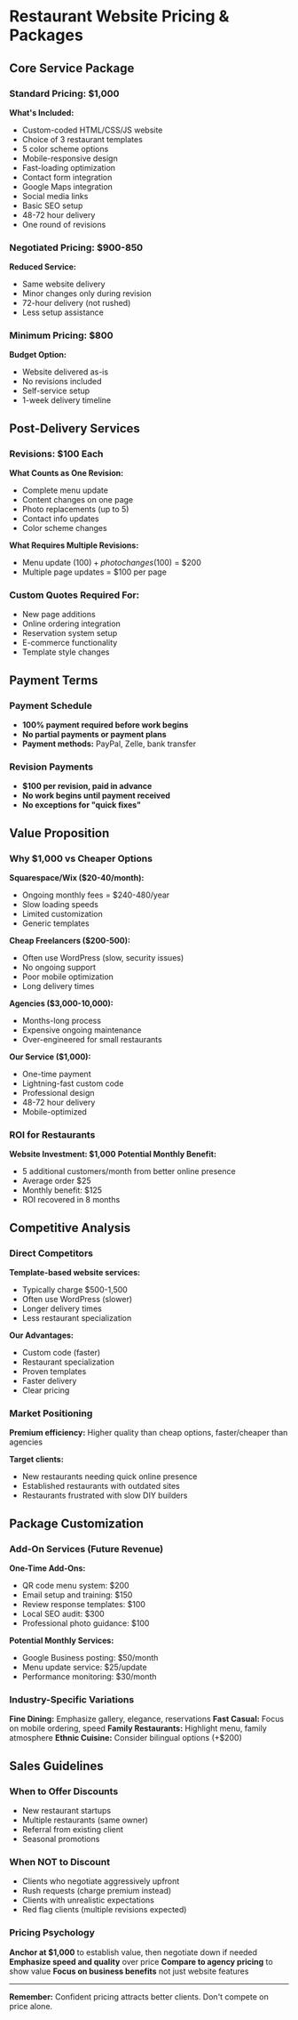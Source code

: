 # Restaurant Website Pricing & Packages

## Core Service Package

### Standard Pricing: $1,000
**What's Included:**
- Custom-coded HTML/CSS/JS website
- Choice of 3 restaurant templates
- 5 color scheme options
- Mobile-responsive design
- Fast-loading optimization
- Contact form integration
- Google Maps integration
- Social media links
- Basic SEO setup
- 48-72 hour delivery
- One round of revisions

### Negotiated Pricing: $900-850
**Reduced Service:**
- Same website delivery
- Minor changes only during revision
- 72-hour delivery (not rushed)
- Less setup assistance

### Minimum Pricing: $800
**Budget Option:**
- Website delivered as-is
- No revisions included
- Self-service setup
- 1-week delivery timeline

## Post-Delivery Services

### Revisions: $100 Each
**What Counts as One Revision:**
- Complete menu update
- Content changes on one page
- Photo replacements (up to 5)
- Contact info updates
- Color scheme changes

**What Requires Multiple Revisions:**
- Menu update ($100) + photo changes ($100) = $200
- Multiple page updates = $100 per page

### Custom Quotes Required For:
- New page additions
- Online ordering integration
- Reservation system setup
- E-commerce functionality
- Template style changes

## Payment Terms

### Payment Schedule
- **100% payment required before work begins**
- **No partial payments or payment plans**
- **Payment methods:** PayPal, Zelle, bank transfer

### Revision Payments
- **$100 per revision, paid in advance**
- **No work begins until payment received**
- **No exceptions for "quick fixes"**

## Value Proposition

### Why $1,000 vs Cheaper Options

**Squarespace/Wix ($20-40/month):**
- Ongoing monthly fees = $240-480/year
- Slow loading speeds
- Limited customization
- Generic templates

**Cheap Freelancers ($200-500):**
- Often use WordPress (slow, security issues)
- No ongoing support
- Poor mobile optimization
- Long delivery times

**Agencies ($3,000-10,000):**
- Months-long process
- Expensive ongoing maintenance
- Over-engineered for small restaurants

**Our Service ($1,000):**
- One-time payment
- Lightning-fast custom code
- Professional design
- 48-72 hour delivery
- Mobile-optimized

### ROI for Restaurants

**Website Investment: $1,000**
**Potential Monthly Benefit:**
- 5 additional customers/month from better online presence
- Average order $25
- Monthly benefit: $125
- ROI recovered in 8 months

## Competitive Analysis

### Direct Competitors
**Template-based website services:**
- Typically charge $500-1,500
- Often use WordPress (slower)
- Longer delivery times
- Less restaurant specialization

**Our Advantages:**
- Custom code (faster)
- Restaurant specialization
- Proven templates
- Faster delivery
- Clear pricing

### Market Positioning
**Premium efficiency:** Higher quality than cheap options, faster/cheaper than agencies

**Target clients:**
- New restaurants needing quick online presence
- Established restaurants with outdated sites
- Restaurants frustrated with slow DIY builders

## Package Customization

### Add-On Services (Future Revenue)
**One-Time Add-Ons:**
- QR code menu system: $200
- Email setup and training: $150
- Review response templates: $100
- Local SEO audit: $300
- Professional photo guidance: $100

**Potential Monthly Services:**
- Google Business posting: $50/month
- Menu update service: $25/update
- Performance monitoring: $30/month

### Industry-Specific Variations
**Fine Dining:** Emphasize gallery, elegance, reservations
**Fast Casual:** Focus on mobile ordering, speed
**Family Restaurants:** Highlight menu, family atmosphere
**Ethnic Cuisine:** Consider bilingual options (+$200)

## Sales Guidelines

### When to Offer Discounts
- New restaurant startups
- Multiple restaurants (same owner)
- Referral from existing client
- Seasonal promotions

### When NOT to Discount
- Clients who negotiate aggressively upfront
- Rush requests (charge premium instead)
- Clients with unrealistic expectations
- Red flag clients (multiple revisions expected)

### Pricing Psychology
**Anchor at $1,000** to establish value, then negotiate down if needed
**Emphasize speed and quality** over price
**Compare to agency pricing** to show value
**Focus on business benefits** not just website features

---

**Remember:** Confident pricing attracts better clients. Don't compete on price alone.